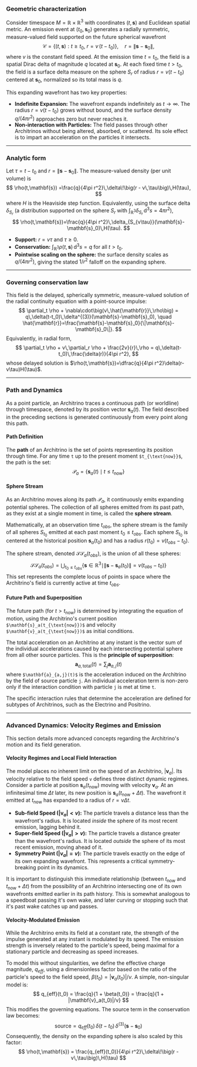 ### Geometric characterization

Consider timespace $M=\mathbb{R}\times\mathbb{R}^3$ with coordinates $(t,\mathbf{s})$ and Euclidean spatial metric. An emission event at $(t_0,\mathbf{s}_0)$ generates a radially symmetric, measure-valued field supported on the future spherical wavefront
$$
\mathcal{C}=\{(t,\mathbf{s}) : t\ge t_0,\; r = v\,(t-t_0)\},\quad r=\|\mathbf{s}-\mathbf{s}_0\|,
$$
where $v$ is the constant field speed. At the emission time $t=t_0$, the field is a spatial Dirac delta of magnitude $q$ located at $\mathbf{s}_0$. At each fixed time $t>t_0$, the field is a surface delta measure on the sphere $S_{r}$ of radius $r=v(t-t_0)$ centered at $\mathbf{s}_0$, normalized so its total mass is $q$.

This expanding wavefront has two key properties:
-   **Indefinite Expansion:** The wavefront expands indefinitely as $t \to \infty$. The radius $r = v(t-t_0)$ grows without bound, and the surface density $q/(4\pi r^2)$ approaches zero but never reaches it.
-   **Non-interaction with Particles:** The field passes through other Architrinos without being altered, absorbed, or scattered. Its sole effect is to impart an acceleration on the particles it intersects.

---

### Analytic form

Let $\tau=t-t_0$ and $r=\|\mathbf{s}-\mathbf{s}_0\|$. The measure-valued density (per unit volume) is
$$
\rho(t,\mathbf{s})
=\frac{q}{4\pi r^2}\,\delta\!\big(r - v\,\tau\big)\,H(\tau),
$$
where $H$ is the Heaviside step function. Equivalently, using the surface delta $\delta_{S_r}$ (a distribution supported on the sphere $S_r$ with $\int_{\mathbb{R}^3}\delta_{S_r}\,\mathrm{d}^3s=4\pi r^2$),
$$
\rho(t,\mathbf{s})=\frac{q}{4\pi r^2}\,\delta_{S_{v\tau}}(\mathbf{s}-\mathbf{s}_0)\,H(\tau).
$$
- **Support:** $r=v\tau$ and $\tau\ge 0$.
- **Conservation:** $\displaystyle \int_{\mathbb{R}^3}\rho(t,\mathbf{s})\,\mathrm{d}^3s = q$ for all $t>t_0$.
- **Pointwise scaling on the sphere:** the surface density scales as $q/(4\pi r^2)$, giving the stated $1/r^2$ falloff on the expanding sphere.

---

### Governing conservation law

This field is the delayed, spherically symmetric, measure-valued solution of the radial continuity equation with a point-source impulse:
$$
\partial_t \rho + \nabla\cdot\big(v\,\hat{\mathbf{r}}\,\rho\big) = q\,\delta(t-t_0)\,\delta^{(3)}(\mathbf{s}-\mathbf{s}_0),
\quad \hat{\mathbf{r}}=\frac{\mathbf{s}-\mathbf{s}_0}{\|\mathbf{s}-\mathbf{s}_0\|}.
$$
Equivalently, in radial form,
$$
\partial_t \rho + v\,\partial_r \rho + \frac{2v}{r}\,\rho = q\,\delta(t-t_0)\,\frac{\delta(r)}{4\pi r^2},
$$
whose delayed solution is $\rho(t,\mathbf{s})=\dfrac{q}{4\pi r^2}\delta(r-v\tau)H(\tau)$.

---

### Path and Dynamics

As a point particle, an Architrino traces a continuous path (or worldline) through timespace, denoted by its position vector $\mathbf{s}_a(t)$. The field described in the preceding sections is generated continuously from every point along this path.

#### **Path Definition**
The **path** of an Architrino is the set of points representing its position through time. For any time `t` up to the present moment `$t_{\text{now}}$`, the path is the set:
$$
\mathcal{P}_a = \{ \mathbf{s}_a(t) \mid t \le t_{\text{now}} \}
$$

#### **Sphere Stream**
As an Architrino moves along its path $\mathcal{P}_a$, it continuously emits expanding potential spheres. The collection of all spheres emitted from its past path, as they exist at a single moment in time, is called the **sphere stream**.

Mathematically, at an observation time $t_{obs}$, the sphere stream is the family of all spheres $S_{t_0}$ emitted at each past moment $t_0 \le t_{obs}$. Each sphere $S_{t_0}$ is centered at the historical position $\mathbf{s}_a(t_0)$ and has a radius $r(t_0) = v(t_{obs} - t_0)$.

The sphere stream, denoted $\mathcal{SS}_a(t_{obs})$, is the union of all these spheres:
$$
\mathcal{SS}_a(t_{obs}) = \bigcup_{t_0 \le t_{obs}} \{ \mathbf{s} \in \mathbb{R}^3 \mid \|\mathbf{s} - \mathbf{s}_a(t_0)\| = v(t_{obs} - t_0) \}
$$
This set represents the complete locus of points in space where the Architrino's field is currently active at time $t_{obs}$.

#### **Future Path and Superposition**
The future path (for $t > t_{\text{now}}$) is determined by integrating the equation of motion, using the Architrino's current position `$\mathbf{s}_a(t_{\text{now}})$` and velocity `$\mathbf{v}_a(t_{\text{now}})$` as initial conditions.

The total acceleration on an Architrino at any instant is the vector sum of the individual accelerations caused by each intersecting potential sphere from all other source particles. This is the **principle of superposition**:
$$
\mathbf{a}_{a, \text{total}}(t) = \sum_{j} \mathbf{a}_{a,j}(t)
$$
where `$\mathbf{a}_{a,j}(t)$` is the acceleration induced on the Architrino by the field of source particle `j`. An individual acceleration term is non-zero only if the interaction condition with particle `j` is met at time `t`.

The specific interaction rules that determine the acceleration are defined for subtypes of Architrinos, such as the Electrino and Positrino.

---

### Advanced Dynamics: Velocity Regimes and Emission

This section details more advanced concepts regarding the Architrino's motion and its field generation.

#### **Velocity Regimes and Local Field Interaction**
The model places no inherent limit on the speed of an Architrino, $|\mathbf{v}_a|$. Its velocity relative to the field speed `v` defines three distinct dynamic regimes. Consider a particle at position $\mathbf{s}_a(t_{\text{now}})$ moving with velocity $\mathbf{v}_a$. At an infinitesimal time $\Delta t$ later, its new position is $\mathbf{s}_a(t_{\text{now}} + \Delta t)$. The wavefront it emitted at $t_{\text{now}}$ has expanded to a radius of $r = v \Delta t$.

-   **Sub-field Speed ($|\mathbf{v}_a| < v$):** The particle travels a distance less than the wavefront's radius. It is located *inside* the sphere of its most recent emission, lagging behind it.
-   **Super-field Speed ($|\mathbf{v}_a| > v$):** The particle travels a distance greater than the wavefront's radius. It is located *outside* the sphere of its most recent emission, moving ahead of it.
-   **Symmetry Point ($|\mathbf{v}_a| = v$):** The particle travels exactly on the edge of its own expanding wavefront. This represents a critical symmetry-breaking point in its dynamics.

It is important to distinguish this immediate relationship (between $t_{\text{now}}$ and $t_{\text{now}} + \Delta t$) from the possibility of an Architrino intersecting one of its own wavefronts emitted earlier in its path history. This is somewhat analogous to a speedboat passing it's own wake, and later curving or stopping such that it's past wake catches up and passes.

#### **Velocity-Modulated Emission**
While the Architrino emits its field at a constant rate, the strength of the impulse generated at any instant is modulated by its speed. The emission strength is inversely related to the particle's speed, being maximal for a stationary particle and decreasing as speed increases.

To model this without singularities, we define the effective charge magnitude, $q_{eff}$, using a dimensionless factor based on the ratio of the particle's speed to the field speed, $\beta(t_0) = |\mathbf{v}_a(t_0)|/v$. A simple, non-singular model is:
$$
q_{eff}(t_0) = \frac{q}{1 + \beta(t_0)} = \frac{q}{1 + |\mathbf{v}_a(t_0)|/v}
$$
This modifies the governing equations. The source term in the conservation law becomes:
$$
\text{source} = q_{eff}(t_0)\,\delta(t-t_0)\,\delta^{(3)}(\mathbf{s}-\mathbf{s}_0)
$$
Consequently, the density on the expanding sphere is also scaled by this factor:
$$
\rho(t,\mathbf{s}) = \frac{q_{eff}(t_0)}{4\pi r^2}\,\delta\!\big(r - v\,\tau\big)\,H(\tau)
$$

